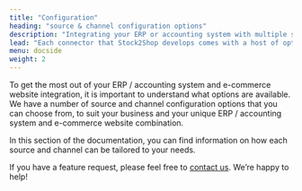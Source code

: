 ```yaml
---
title: "Configuration"
heading: "source & channel configuration options"
description: "Integrating your ERP or accounting system with multiple sales channels requires flexibility. Take a look at our configuration options to see how we can tailor a solution to your e-commerce website, and your business."
lead: "Each connector that Stock2Shop develops comes with a host of options."
menu: docside
weight: 2
---
```


To get the most out of your ERP / accounting system and e-commerce website integration, it is important to understand what options are available. We have a number of source and channel configuration options that you can choose from, to suit your business and your unique ERP / accounting system and e-commerce website combination.

In this section of the documentation, you can find information on how each source and channel can be tailored to your needs.

If you have a feature request, please feel free to [contact us](/contact-us). We’re happy to help!